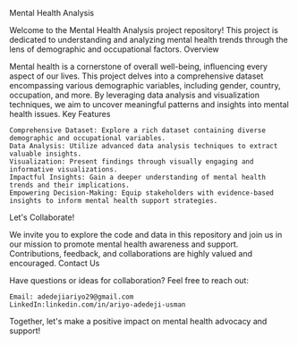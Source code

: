 Mental Health Analysis

Welcome to the Mental Health Analysis project repository! This project is dedicated to understanding and analyzing mental health trends through the lens of demographic and occupational factors.
Overview

Mental health is a cornerstone of overall well-being, influencing every aspect of our lives. This project delves into a comprehensive dataset encompassing various demographic variables, including gender, country, occupation, and more. By leveraging data analysis and visualization techniques, we aim to uncover meaningful patterns and insights into mental health issues.
Key Features

    Comprehensive Dataset: Explore a rich dataset containing diverse demographic and occupational variables.
    Data Analysis: Utilize advanced data analysis techniques to extract valuable insights.
    Visualization: Present findings through visually engaging and informative visualizations.
    Impactful Insights: Gain a deeper understanding of mental health trends and their implications.
    Empowering Decision-Making: Equip stakeholders with evidence-based insights to inform mental health support strategies.

Let's Collaborate!

We invite you to explore the code and data in this repository and join us in our mission to promote mental health awareness and support. Contributions, feedback, and collaborations are highly valued and encouraged.
Contact Us

Have questions or ideas for collaboration? Feel free to reach out:

    Email: adedejiariyo29@gmail.com
    LinkedIn:linkedin.com/in/ariyo-adedeji-usman

Together, let's make a positive impact on mental health advocacy and support!
